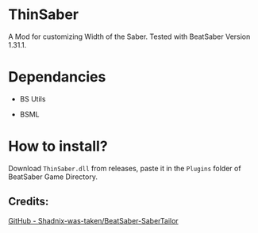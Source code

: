# ThinSaber

A Mod for customizing Width of the Saber. Tested with BeatSaber Version 1.31.1.

# Dependancies

* BS Utils

* BSML

# How to install?

Download `ThinSaber.dll` from releases, paste it in the `Plugins` folder of BeatSaber Game Directory.

## Credits:

[GitHub - Shadnix-was-taken/BeatSaber-SaberTailor](https://github.com/Shadnix-was-taken/BeatSaber-SaberTailor)



